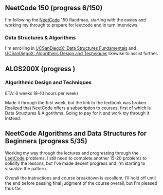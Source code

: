 ## NeetCode 150 (progress 6/150)

I'm following the [NeetCode](https://neetcode.io/roadmap) 150 Raodmap, starting with the easies and working my through to prepare for leetcode and in turn interviews.

### Data Structures & Algorithms

I'm enrolling in [UCSanDiegoX: Data Structures Fundamentals](https://www.edx.org/learn/data-structures/the-university-of-california-san-diego-data-structures-fundamentals) and [UCSanDiegoX: Algorithmic Design and Techniques](https://www.edx.org/learn/algorithms/the-university-of-california-san-diego-algorithmic-design-and-techniques) likewise to assist further.

## ALGS200X (progress )

### Algorithmic Design and Techniques

ETA: 6 weeks (8–10 hours per week)

Made it through the first week, but the link to the textbook was broken. Realized that NeetCode offers a subscription to courses, first of which is Data Structures & Algorithms. Going to pay for it and work my through it instead.

## NeetCode Algorithms and Data Structures for Beginners (progress 5/35)

Working my way through the lectures and progressing through the [LeetCode](https://leetcode.com/u/pbrazeale/) problems. I still need to complete another 15-20 problems to solidify the lessons, but I've made decent progress and I'm starting to visualize the pattern.

Overall the instructions and course breakdown is excellent. I'll hold off until the end before passing final judgment of the course overall, but I'm pleased thus far.
